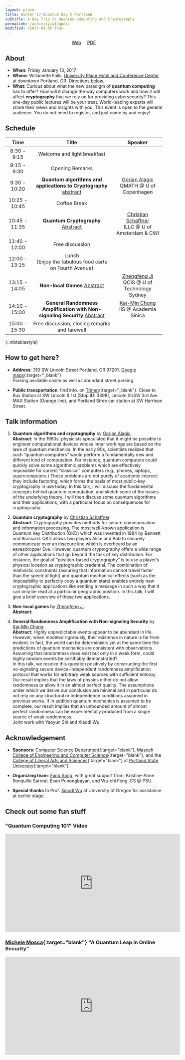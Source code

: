 ```yaml
---
layout: plain
title: Winter'17 Quantum Day @ Portland
subtitle: A Day Trip to Quantum computing and Cryptography
permalink: /activity/w17qpdx/
modified: <2017-01-05 Thu>
---
```

<p style="text-align: center;"><a href="{{base}}/activity/w17qpdx/">Web</a>  &nbsp; &nbsp; <a href="{{base}}/activity/w17qpdx/qpdxposter.pdf">PDF</a></p> 

## About

*   **When**: Friday January 13, 2017
*   **Where**: Willamette Falls, [University Place Hotel and Conference
    Center](http://www.uplacehotel.com/contact-us/) at downtown Portland, OR. Directions [below](#direction).
*   **What**: Curious about what the new paradigm of **quantum computing** has to offer? How will it change the way computers work and how it will affect **cryptography** that we rely on for providing cybersecurity? This one-day public lectures will be your treat. World-leading experts will share their views and insights with you. This event is open to the general audience. You do not need to register, and just come by and enjoy! 

<!--- *   **Organizers**: 
    * [Fang Song](http://www.fangsong.info), Computer Sciecne Department, Portland State University.  -->

## Schedule

| Time  | Title | Speaker |
| :---------: |:----------:|:-----:|
|8:30 - 9:15 | Welcome and light breakfast||
|9:15 - 9:30| Opening Remarks||
| 9:30 - 10:20  | **Quantum algorithms and applications to Cryptography** [abstract](#ga)| [Gorjan Alagic](http://www.alagic.org/) <br> QMATH @ U of Copenhagen |
| 10:25 - 10:45 | Coffee Break      |  |
| 10:45 - 11:35 | **Quantum Cryptography**  [Abstract](#cs)    | [Christian Schaffner](http://homepages.cwi.nl/~schaffne/) <br> ILLC @ U of Amsterdam & CWI |
| 11:40 - 12:00 | Free discussion |
| 12:00 - 13:15 | Lunch <br>(Enjoy the fabulous food carts on Fourth Avenue) |  |
| 13:15 - 14:05 | **Non-local Games** [Abstract](#zj)| [Zhengfeng Ji](https://scholar.google.ca/citations?user=2uXdu7AAAAAJ) <br> QCIS @ U of Technology Sydney|
| 14:10 - 15:00 | **General Randomness Amplification with Non-signaling Security** [Abstract](#kc) | [Kai-Min Chung](http://www.iis.sinica.edu.tw/~kmchung/) <br> IIS @ Academia Sinica |
| 15:00 - 15:30 | Free discussion, closing remarks and farewell| |
{:.mbtablestyle}

## <a name="direction"></a>How to get here?

*  **Address**: 310 SW Lincoln Street
Portland, OR 97201. [Google maps](https://www.google.com/maps/place/310+SW+Lincoln+St,+Portland,+OR+97201/data=!4m2!3m1!1s0x54950a14e3862c3f:0xfa2178846b1bfc50?sa=X&ei=NMhKVby4D5XtoATN0YC4Ag&ved=0CB4Q8gEwAA){:target="_blank"} <br> Parking available onsite as well as abundant street parking. 

*  **Public transportation**: find info. on [Trimet](http://trimet.org/#/planner){:target="_blank"}. Close to Bus Station at SW Lincoln & 1st (Stop ID: 3398), Lincoln St/SW 3rd Ave MAX Station (Orange line), and Portland Stree car station at SW Harrison Street. 

## Talk information

1. <a name="ga"></a>**Quantum algorithms and cryptography**
by [Gorjan Alagic](http://www.alagic.org/).  <br>**Abstract**: In the 1980s, physicists speculated that it might be possible to engineer computational devices whose inner workings are based on the laws of quantum mechanics. In the early 90s, scientists realized that such “quantum computers” would perform a fundamentally new and different kind of computation. For instance, quantum computers could quickly solve some algorithmic problems which are effectively impossible for current “classical” computers (e.g., phones, laptops, supercomputers.) These problems are not purely of academic interest: they include factoring, which forms the basis of most public-key cryptography in use today. In this talk, I will discuss the fundamental concepts behind quantum computation, and sketch some of the basics of the underlying theory. I will then discuss some quantum algorithms and their applications, with a particular focus on consequences for cryptography. 

2. <a name="cs"></a>**Quantum cryptography**
by [Christian Schaffner](http://homepages.cwi.nl/~schaffne/). <br>
**Abstract**: Cryptography provides methods for secure communication
and information processing. The most well-known application is Quantum
Key Distribution (QKD) which was invented in 1984 by Bennett and
Brassard. QKD allows two players Alice and Bob to securely communicate
over an insecure line which is overheard by an eavesdropper
Eve. However, quantum cryptography offers a wide range of other
applications that go beyond the task of key distribution. For
instance, the goal of “position-based cryptography” is to use a
player’s physical location as cryptographic credential. The
combination of relativistic constraints (assuring that information
cannot travel faster than the speed of light) and quantum mechanical
effects (such as the impossibility to perfectly copy a quantum state)
enables entirely new cryptographic applications like sending a message
in such a way that it can only be read at a particular geographic
position. In this talk, I will give a brief overview of these two
applications.

3. <a name="zj"></a>**Non-local games** by [Zhengfeng Ji](https://scholar.google.ca/citations?user=2uXdu7AAAAAJ). <br> **Abstract**:

4. <a name="kc"></a> **General Randomness Amplification with Non-signaling Security** by [Kai-Min Chung](http://www.iis.sinica.edu.tw/~kmchung/). <br>**Abstract**: Highly unpredictable events appear to be abundant in life. However, when modeled rigorously, their existence in nature is far from evident. In fact, the world can be deterministic yet at the same time the predictions of quantum mechanics are consistent with observations. Assuming that randomness does exist but only in a weak form, could highly random events be certifiably demonstrated? 
<br>  In this talk, we resolve this question positively by constructing the first no-signaling secure device-independent randomness amplification protocol that works for arbitrary weak sources with sufficient entorpy. Our result implies that the laws of physics either do not allow randomness or allow it in an almost perfect quality. The assumptions under which we derive our conclusion are minimal and in particular do not rely on any structural or independence conditions assumed in previous works. If in addition quantum mechanics is assumed to be complete, our result implies that an unbounded amount of almost perfect randomness can be experimentally produced from a single source of weak randomness. <br>Joint work with Yaoyun Shi and Xiaodi Wu.


## Acknowledgement

*   **Sponsors**:
    [Computer Science Department](www.pdx.edu/computer-science/){:target="blank"},
    [Maseeh College of Engineering and Computer Science](https://www.pdx.edu/cecs/){:target="blank"}, 
    and the [College of Liberal Arts and Sciences](https://www.pdx.edu/clas/){:target="blank"} 
    at
    [Portland State University](https://www.pdx.edu){:target="blank"}.
	
*  **Organizing team**: [Fang Song]({{base}}/), with great support from: Kristine-Anne Ronquillo Sarreal, Evan Punongbayan, and Wu-chi Feng. CS @ PSU.

*  **Special thanks** to
   Prof. [Xiaodi Wu](https://ix.cs.uoregon.edu/~xiaodiwu/) at
   University of Oregon for assistance at earlier stage.


## Check out some fun stuff

###  "Quantum Computing 101" Video
<iframe width="560" height="315" src="https://www.youtube.com/embed/7__vKLECrnk" frameborder="0" allowfullscreen></iframe>

###  [Michele Mosca](https://services.iqc.uwaterloo.ca/people/profile/mmosca/){:target="blank"} "A Quantum Leap in Online Security"

<iframe width="560" height="315" src="https://www.youtube.com/embed/hrtrBX7o-DU" frameborder="0" allowfullscreen></iframe>
